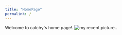 ```yaml
---
title: "HomePage"
permalink: /
---
```

Welcome to catchy's home page!. 
![my recent picture..](swag.JPG "in colorado")
